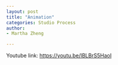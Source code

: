 ```yaml
---
layout: post
title: "Animation"
categories: Studio Process
author:
- Martha Zheng

---
```

Youtube link:
https://youtu.be/lBLBrS5HaoI
